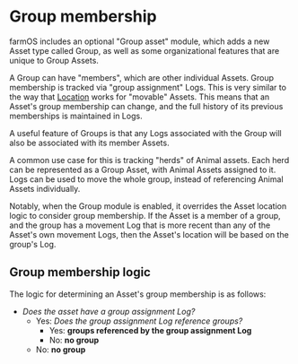 # Group membership

farmOS includes an optional "Group asset" module, which adds a new Asset type
called Group, as well as some organizational features that are unique to Group
Assets.

A Group can have "members", which are other individual Assets. Group membership
is tracked via "group assignment" Logs. This is very similar to the way that
[Location](/model/logic/location) works for "movable" Assets. This means that
an Asset's group membership can change, and the full history of its previous
memberships is maintained in Logs.

A useful feature of Groups is that any Logs associated with the Group will also
be associated with its member Assets.

A common use case for this is tracking "herds" of Animal assets. Each herd can
be represented as a Group Asset, with Animal Assets assigned to it. Logs can be
used to move the whole group, instead of referencing Animal Assets individually.

Notably, when the Group module is enabled, it overrides the Asset location
logic to consider group membership. If the Asset is a member of a group, and
the group has a movement Log that is more recent than any of the Asset's own
movement Logs, then the Asset's location will be based on the group's Log.

## Group membership logic

The logic for determining an Asset's group membership is as follows:

- *Does the asset have a group assignment Log?*
    - Yes: *Does the group assignment Log reference groups?*
        - Yes: **groups referenced by the group assignment Log**
        - No: **no group**
    - No: **no group**
